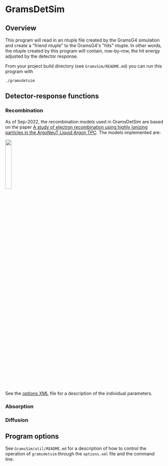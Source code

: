 # GramsDetSim

## Overview

This program will read in an ntuple file created by the GramsG4
simulation and create a "friend ntuple" to the GramsG4's "hits"
ntuple. In other words, the ntuple created by this program will
contain, row-by-row, the hit energy adjusted by the detector response.

From your project build directory (see `GramsSim/README.md`) you can
run this program with

```
./gramsdetsim
```

## Detector-response functions

### Recombination

As of Sep-2022, the recombination models used in GramsDetSim are based
on the paper [A study of electron recombination using highly ionizing
particles in the ArgoNeuT Liquid Argon TPC][10]. The models
implemented are:

[10]: https://arxiv.org/abs/1306.1712

<img src="RecombinationModel.png" width="20%"/>

See the [options XML](../options.xml) file for a description of the
individual parameters.

### Absorption

### Diffusion

## Program options

See `GramsSim/util/README.md` for a description of how to control the
operation of `gramsdetsim` through the `options.xml` file and the
command line.
